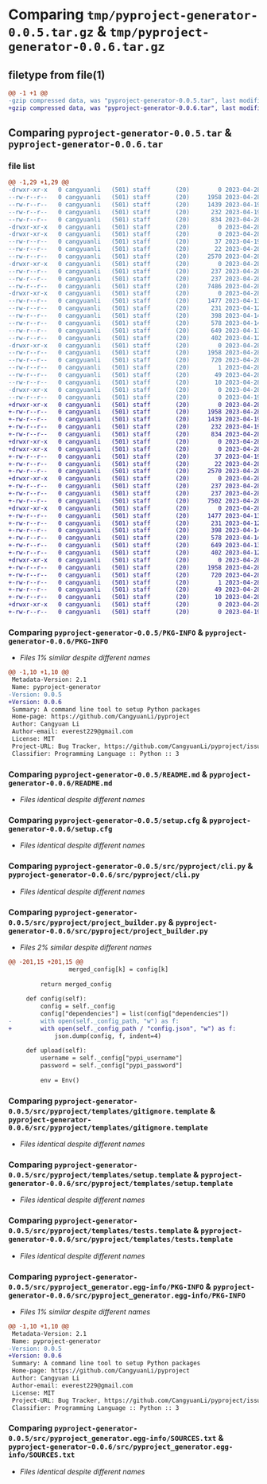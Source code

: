 # Comparing `tmp/pyproject-generator-0.0.5.tar.gz` & `tmp/pyproject-generator-0.0.6.tar.gz`

## filetype from file(1)

```diff
@@ -1 +1 @@
-gzip compressed data, was "pyproject-generator-0.0.5.tar", last modified: Fri Apr 28 19:23:36 2023, max compression
+gzip compressed data, was "pyproject-generator-0.0.6.tar", last modified: Fri Apr 28 19:30:56 2023, max compression
```

## Comparing `pyproject-generator-0.0.5.tar` & `pyproject-generator-0.0.6.tar`

### file list

```diff
@@ -1,29 +1,29 @@
-drwxr-xr-x   0 cangyuanli   (501) staff       (20)        0 2023-04-28 19:23:36.015025 pyproject-generator-0.0.5/
--rw-r--r--   0 cangyuanli   (501) staff       (20)     1958 2023-04-28 19:23:36.015286 pyproject-generator-0.0.5/PKG-INFO
--rw-r--r--   0 cangyuanli   (501) staff       (20)     1439 2023-04-19 15:24:26.000000 pyproject-generator-0.0.5/README.md
--rw-r--r--   0 cangyuanli   (501) staff       (20)      232 2023-04-19 15:24:26.000000 pyproject-generator-0.0.5/pyproject.toml
--rw-r--r--   0 cangyuanli   (501) staff       (20)      834 2023-04-28 19:23:36.016563 pyproject-generator-0.0.5/setup.cfg
-drwxr-xr-x   0 cangyuanli   (501) staff       (20)        0 2023-04-28 19:23:35.992215 pyproject-generator-0.0.5/src/
-drwxr-xr-x   0 cangyuanli   (501) staff       (20)        0 2023-04-28 19:23:35.997430 pyproject-generator-0.0.5/src/pyproject/
--rw-r--r--   0 cangyuanli   (501) staff       (20)       37 2023-04-19 15:24:27.000000 pyproject-generator-0.0.5/src/pyproject/__init__.py
--rw-r--r--   0 cangyuanli   (501) staff       (20)       22 2023-04-28 19:23:26.000000 pyproject-generator-0.0.5/src/pyproject/__version__.py
--rw-r--r--   0 cangyuanli   (501) staff       (20)     2570 2023-04-28 19:13:46.000000 pyproject-generator-0.0.5/src/pyproject/cli.py
-drwxr-xr-x   0 cangyuanli   (501) staff       (20)        0 2023-04-28 19:23:36.000311 pyproject-generator-0.0.5/src/pyproject/config/
--rw-r--r--   0 cangyuanli   (501) staff       (20)      237 2023-04-28 18:40:04.000000 pyproject-generator-0.0.5/src/pyproject/config/config.json
--rw-r--r--   0 cangyuanli   (501) staff       (20)      237 2023-04-28 18:40:07.000000 pyproject-generator-0.0.5/src/pyproject/config/default_config.json
--rw-r--r--   0 cangyuanli   (501) staff       (20)     7486 2023-04-28 19:20:05.000000 pyproject-generator-0.0.5/src/pyproject/project_builder.py
-drwxr-xr-x   0 cangyuanli   (501) staff       (20)        0 2023-04-28 19:23:36.008211 pyproject-generator-0.0.5/src/pyproject/templates/
--rw-r--r--   0 cangyuanli   (501) staff       (20)     1477 2023-04-13 18:28:38.000000 pyproject-generator-0.0.5/src/pyproject/templates/gitignore.template
--rw-r--r--   0 cangyuanli   (501) staff       (20)      231 2023-04-12 23:53:39.000000 pyproject-generator-0.0.5/src/pyproject/templates/pyproject.template
--rw-r--r--   0 cangyuanli   (501) staff       (20)      398 2023-04-14 17:01:55.000000 pyproject-generator-0.0.5/src/pyproject/templates/readme.template
--rw-r--r--   0 cangyuanli   (501) staff       (20)      578 2023-04-14 17:03:04.000000 pyproject-generator-0.0.5/src/pyproject/templates/setup.template
--rw-r--r--   0 cangyuanli   (501) staff       (20)      649 2023-04-13 18:27:11.000000 pyproject-generator-0.0.5/src/pyproject/templates/tests.template
--rw-r--r--   0 cangyuanli   (501) staff       (20)      402 2023-04-12 23:45:24.000000 pyproject-generator-0.0.5/src/pyproject/templates/tox.template
-drwxr-xr-x   0 cangyuanli   (501) staff       (20)        0 2023-04-28 19:23:36.013286 pyproject-generator-0.0.5/src/pyproject_generator.egg-info/
--rw-r--r--   0 cangyuanli   (501) staff       (20)     1958 2023-04-28 19:23:35.000000 pyproject-generator-0.0.5/src/pyproject_generator.egg-info/PKG-INFO
--rw-r--r--   0 cangyuanli   (501) staff       (20)      720 2023-04-28 19:23:35.000000 pyproject-generator-0.0.5/src/pyproject_generator.egg-info/SOURCES.txt
--rw-r--r--   0 cangyuanli   (501) staff       (20)        1 2023-04-28 19:23:35.000000 pyproject-generator-0.0.5/src/pyproject_generator.egg-info/dependency_links.txt
--rw-r--r--   0 cangyuanli   (501) staff       (20)       49 2023-04-28 19:23:35.000000 pyproject-generator-0.0.5/src/pyproject_generator.egg-info/entry_points.txt
--rw-r--r--   0 cangyuanli   (501) staff       (20)       10 2023-04-28 19:23:35.000000 pyproject-generator-0.0.5/src/pyproject_generator.egg-info/top_level.txt
-drwxr-xr-x   0 cangyuanli   (501) staff       (20)        0 2023-04-28 19:23:36.014449 pyproject-generator-0.0.5/tests/
--rw-r--r--   0 cangyuanli   (501) staff       (20)        0 2023-04-19 15:24:26.000000 pyproject-generator-0.0.5/tests/test_pyproject.py
+drwxr-xr-x   0 cangyuanli   (501) staff       (20)        0 2023-04-28 19:30:56.416182 pyproject-generator-0.0.6/
+-rw-r--r--   0 cangyuanli   (501) staff       (20)     1958 2023-04-28 19:30:56.416361 pyproject-generator-0.0.6/PKG-INFO
+-rw-r--r--   0 cangyuanli   (501) staff       (20)     1439 2023-04-19 15:24:26.000000 pyproject-generator-0.0.6/README.md
+-rw-r--r--   0 cangyuanli   (501) staff       (20)      232 2023-04-19 15:24:26.000000 pyproject-generator-0.0.6/pyproject.toml
+-rw-r--r--   0 cangyuanli   (501) staff       (20)      834 2023-04-28 19:30:56.417212 pyproject-generator-0.0.6/setup.cfg
+drwxr-xr-x   0 cangyuanli   (501) staff       (20)        0 2023-04-28 19:30:56.394662 pyproject-generator-0.0.6/src/
+drwxr-xr-x   0 cangyuanli   (501) staff       (20)        0 2023-04-28 19:30:56.399744 pyproject-generator-0.0.6/src/pyproject/
+-rw-r--r--   0 cangyuanli   (501) staff       (20)       37 2023-04-19 15:24:27.000000 pyproject-generator-0.0.6/src/pyproject/__init__.py
+-rw-r--r--   0 cangyuanli   (501) staff       (20)       22 2023-04-28 19:30:35.000000 pyproject-generator-0.0.6/src/pyproject/__version__.py
+-rw-r--r--   0 cangyuanli   (501) staff       (20)     2570 2023-04-28 19:13:46.000000 pyproject-generator-0.0.6/src/pyproject/cli.py
+drwxr-xr-x   0 cangyuanli   (501) staff       (20)        0 2023-04-28 19:30:56.402617 pyproject-generator-0.0.6/src/pyproject/config/
+-rw-r--r--   0 cangyuanli   (501) staff       (20)      237 2023-04-28 18:40:04.000000 pyproject-generator-0.0.6/src/pyproject/config/config.json
+-rw-r--r--   0 cangyuanli   (501) staff       (20)      237 2023-04-28 18:40:07.000000 pyproject-generator-0.0.6/src/pyproject/config/default_config.json
+-rw-r--r--   0 cangyuanli   (501) staff       (20)     7502 2023-04-28 19:30:05.000000 pyproject-generator-0.0.6/src/pyproject/project_builder.py
+drwxr-xr-x   0 cangyuanli   (501) staff       (20)        0 2023-04-28 19:30:56.411728 pyproject-generator-0.0.6/src/pyproject/templates/
+-rw-r--r--   0 cangyuanli   (501) staff       (20)     1477 2023-04-13 18:28:38.000000 pyproject-generator-0.0.6/src/pyproject/templates/gitignore.template
+-rw-r--r--   0 cangyuanli   (501) staff       (20)      231 2023-04-12 23:53:39.000000 pyproject-generator-0.0.6/src/pyproject/templates/pyproject.template
+-rw-r--r--   0 cangyuanli   (501) staff       (20)      398 2023-04-14 17:01:55.000000 pyproject-generator-0.0.6/src/pyproject/templates/readme.template
+-rw-r--r--   0 cangyuanli   (501) staff       (20)      578 2023-04-14 17:03:04.000000 pyproject-generator-0.0.6/src/pyproject/templates/setup.template
+-rw-r--r--   0 cangyuanli   (501) staff       (20)      649 2023-04-13 18:27:11.000000 pyproject-generator-0.0.6/src/pyproject/templates/tests.template
+-rw-r--r--   0 cangyuanli   (501) staff       (20)      402 2023-04-12 23:45:24.000000 pyproject-generator-0.0.6/src/pyproject/templates/tox.template
+drwxr-xr-x   0 cangyuanli   (501) staff       (20)        0 2023-04-28 19:30:56.415347 pyproject-generator-0.0.6/src/pyproject_generator.egg-info/
+-rw-r--r--   0 cangyuanli   (501) staff       (20)     1958 2023-04-28 19:30:56.000000 pyproject-generator-0.0.6/src/pyproject_generator.egg-info/PKG-INFO
+-rw-r--r--   0 cangyuanli   (501) staff       (20)      720 2023-04-28 19:30:56.000000 pyproject-generator-0.0.6/src/pyproject_generator.egg-info/SOURCES.txt
+-rw-r--r--   0 cangyuanli   (501) staff       (20)        1 2023-04-28 19:30:56.000000 pyproject-generator-0.0.6/src/pyproject_generator.egg-info/dependency_links.txt
+-rw-r--r--   0 cangyuanli   (501) staff       (20)       49 2023-04-28 19:30:56.000000 pyproject-generator-0.0.6/src/pyproject_generator.egg-info/entry_points.txt
+-rw-r--r--   0 cangyuanli   (501) staff       (20)       10 2023-04-28 19:30:56.000000 pyproject-generator-0.0.6/src/pyproject_generator.egg-info/top_level.txt
+drwxr-xr-x   0 cangyuanli   (501) staff       (20)        0 2023-04-28 19:30:56.415897 pyproject-generator-0.0.6/tests/
+-rw-r--r--   0 cangyuanli   (501) staff       (20)        0 2023-04-19 15:24:26.000000 pyproject-generator-0.0.6/tests/test_pyproject.py
```

### Comparing `pyproject-generator-0.0.5/PKG-INFO` & `pyproject-generator-0.0.6/PKG-INFO`

 * *Files 1% similar despite different names*

```diff
@@ -1,10 +1,10 @@
 Metadata-Version: 2.1
 Name: pyproject-generator
-Version: 0.0.5
+Version: 0.0.6
 Summary: A command line tool to setup Python packages
 Home-page: https://github.com/CangyuanLi/pyproject
 Author: Cangyuan Li
 Author-email: everest229@gmail.com
 License: MIT
 Project-URL: Bug Tracker, https://github.com/CangyuanLi/pyproject/issues
 Classifier: Programming Language :: Python :: 3
```

### Comparing `pyproject-generator-0.0.5/README.md` & `pyproject-generator-0.0.6/README.md`

 * *Files identical despite different names*

### Comparing `pyproject-generator-0.0.5/setup.cfg` & `pyproject-generator-0.0.6/setup.cfg`

 * *Files identical despite different names*

### Comparing `pyproject-generator-0.0.5/src/pyproject/cli.py` & `pyproject-generator-0.0.6/src/pyproject/cli.py`

 * *Files identical despite different names*

### Comparing `pyproject-generator-0.0.5/src/pyproject/project_builder.py` & `pyproject-generator-0.0.6/src/pyproject/project_builder.py`

 * *Files 2% similar despite different names*

```diff
@@ -201,15 +201,15 @@
                 merged_config[k] = config[k]
 
         return merged_config
 
     def config(self):
         config = self._config
         config["dependencies"] = list(config["dependencies"])
-        with open(self._config_path, "w") as f:
+        with open(self._config_path / "config.json", "w") as f:
             json.dump(config, f, indent=4)
 
     def upload(self):
         username = self._config["pypi_username"]
         password = self._config["pypi_password"]
 
         env = Env()
```

### Comparing `pyproject-generator-0.0.5/src/pyproject/templates/gitignore.template` & `pyproject-generator-0.0.6/src/pyproject/templates/gitignore.template`

 * *Files identical despite different names*

### Comparing `pyproject-generator-0.0.5/src/pyproject/templates/setup.template` & `pyproject-generator-0.0.6/src/pyproject/templates/setup.template`

 * *Files identical despite different names*

### Comparing `pyproject-generator-0.0.5/src/pyproject/templates/tests.template` & `pyproject-generator-0.0.6/src/pyproject/templates/tests.template`

 * *Files identical despite different names*

### Comparing `pyproject-generator-0.0.5/src/pyproject_generator.egg-info/PKG-INFO` & `pyproject-generator-0.0.6/src/pyproject_generator.egg-info/PKG-INFO`

 * *Files 1% similar despite different names*

```diff
@@ -1,10 +1,10 @@
 Metadata-Version: 2.1
 Name: pyproject-generator
-Version: 0.0.5
+Version: 0.0.6
 Summary: A command line tool to setup Python packages
 Home-page: https://github.com/CangyuanLi/pyproject
 Author: Cangyuan Li
 Author-email: everest229@gmail.com
 License: MIT
 Project-URL: Bug Tracker, https://github.com/CangyuanLi/pyproject/issues
 Classifier: Programming Language :: Python :: 3
```

### Comparing `pyproject-generator-0.0.5/src/pyproject_generator.egg-info/SOURCES.txt` & `pyproject-generator-0.0.6/src/pyproject_generator.egg-info/SOURCES.txt`

 * *Files identical despite different names*

